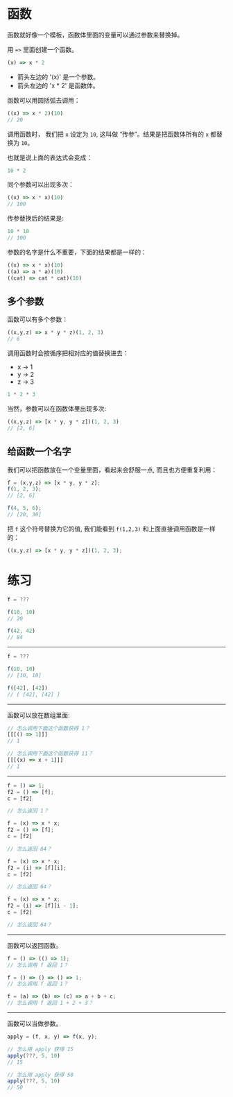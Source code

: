 # 函数

函数就好像一个模板，函数体里面的变量可以通过参数来替换掉。

用 `=>` 里面创建一个函数。

```js
(x) => x * 2
```

+ 箭头左边的 '(x)' 是一个参数。
+ 箭头左边的 'x * 2' 是函数体。

函数可以用圆括弧去调用：

```js
((x) => x * 2)(10)
// 20
```

调用函数时， 我们把 `x` 设定为 `10`, 这叫做 “传参”。结果是把函数体所有的 `x` 都替换为 `10`。

也就是说上面的表达式会变成：

```js
10 * 2
```

同个参数可以出现多次：

```js
((x) => x * x)(10)
// 100
```

传参替换后的结果是:

```js
10 * 10
// 100
```

参数的名字是什么不重要，下面的结果都是一样的：

```js
((x) => x * x)(10)
((a) => a * a)(10)
((cat) => cat * cat)(10)
```

## 多个参数

函数可以有多个参数：

```js
((x,y,z) => x * y * z)(1, 2, 3)
// 6
```

调用函数时会按循序把相对应的值替换进去：

+ x -> 1
+ y -> 2
+ z -> 3

```js
1 * 2 * 3
```

当然，参数可以在函数体里出现多次:

```js
((x,y,z) => [x * y, y * z])(1, 2, 3)
// [2, 6]
```

## 给函数一个名字

我们可以把函数放在一个变量里面，看起来会舒服一点, 而且也方便重复利用：

```js
f = (x,y,z) => [x * y, y * z];
f(1, 2, 3);
// [2, 6]

f(4, 5, 6);
// [20, 30]
```

把 `f` 这个符号替换为它的值, 我们能看到 `f(1,2,3)` 和上面直接调用函数是一样的：

```js
((x,y,z) => [x * y, y * z])(1, 2, 3);
```

# 练习

```js
f = ???

f(10, 10)
// 20

f(42, 42)
// 84
```

---

```js
f = ???

f(10, 10)
// [10, 10]

f([42], [42])
// [ [42], [42] ]
```

---

函数可以放在数组里面:

```js
// 怎么调用下面这个函数获得 1？
[[[() => 1]]]
// 1
```

```js
// 怎么调用下面这个函数获得 11？
[[[(x) => x + 1]]]
// 1
```

---

```js
f = () => 1;
f2 = () => [f];
c = [f2]

// 怎么返回 1？
```

```js
f = (x) => x * x;
f2 = () => [f];
c = [f2]

// 怎么返回 64？
```

```js
f = (x) => x * x;
f2 = (i) => [f][i];
c = [f2]

// 怎么返回 64？
```

```js
f = (x) => x * x;
f2 = (i) => [f][i - 1];
c = [f2]

// 怎么返回 64？
```

---

函数可以返回函数。

```js
f = () => (() => 1);
// 怎么调用 f 返回 1？
```

```js
f = () => () => () => 1;
// 怎么调用 f 返回 1？
```

```js
f = (a) => (b) => (c) => a + b + c;
// 怎么调用 f 返回 1 + 2 + 3？
```

---

函数可以当做参数。

```js
apply = (f, x, y) => f(x, y);

// 怎么用 apply 获得 15
apply(???, 5, 10)
// 15

// 怎么用 apply 获得 50
apply(???, 5, 10)
// 50
```


